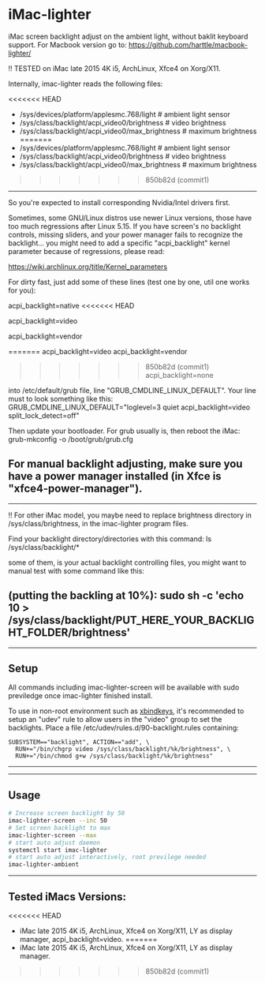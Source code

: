 # iMac-lighter
iMac screen backlight adjust on the ambient light, without baklit keyboard support. For Macbook version go to:
https://github.com/harttle/macbook-lighter/

!! TESTED on iMac late 2015 4K i5, ArchLinux, Xfce4 on Xorg/X11.

Internally, imac-lighter reads the following files:

<<<<<<< HEAD
* /sys/devices/platform/applesmc.768/light 		      # ambient light sensor
* /sys/class/backlight/acpi_video0/brightness		    # video brightness
* /sys/class/backlight/acpi_video0/max_brightness	  # maximum brightness
=======
* /sys/devices/platform/applesmc.768/light 		# ambient light sensor
* /sys/class/backlight/acpi_video0/brightness		# video brightness
* /sys/class/backlight/acpi_video0/max_brightness	# maximum brightness
>>>>>>> 850b82d (commit1)


---------------------------------------------------------------------------------------------
So you're expected to install corresponding Nvidia/Intel drivers first.

Sometimes, some GNU/Linux distros use newer Linux versions, those have too much regressions after Linux 5.15. If you have screen's no backlight controls, missing sliders, and your power manager fails to recognize the backlight... you might need to add a specific "acpi_backlight" kernel parameter because of regressions, please read:

https://wiki.archlinux.org/title/Kernel_parameters

For dirty fast, just add some of these lines (test one by one, util one works for you):

acpi_backlight=native
<<<<<<< HEAD

acpi_backlight=video

acpi_backlight=vendor

=======
acpi_backlight=video
acpi_backlight=vendor
>>>>>>> 850b82d (commit1)
acpi_backlight=none

into /etc/default/grub file, line "GRUB_CMDLINE_LINUX_DEFAULT".
Your line must to look something like this: 
GRUB_CMDLINE_LINUX_DEFAULT="loglevel=3 quiet acpi_backlight=video split_lock_detect=off"

Then update your bootloader. For grub usually is, then reboot the iMac:
grub-mkconfig -o /boot/grub/grub.cfg

For manual backlight adjusting, make sure you have a power manager installed (in Xfce is "xfce4-power-manager").
---------------------------------------------------------------------------------------------


---------------------------------------------------------------------------------------------
!! For other iMac model, you maybe need to replace brightness directory in /sys/class/brightness, in the imac-lighter program files.

Find your backlight directory/directories with this command:
ls /sys/class/backlight/*

some of them, is your actual backlight controlling files, you might want to manual test with some command like this:

(putting the backling at 10%):
sudo sh -c 'echo 10 > /sys/class/backlight/PUT_HERE_YOUR_BACKLIGHT_FOLDER/brightness'
---------------------------------------------------------------------------------------------


---------------------------------------------------------------------------------------------
## Setup

All commands including imac-lighter-screen
will be available with sudo previledge once imac-lighter finished install.

To use in non-root environment such as [xbindkeys](https://wiki.archlinux.org/index.php/Xbindkeys),
it's recommended to setup an "udev" rule to allow users in the
"video" group to set the backlights.
Place a file /etc/udev/rules.d/90-backlight.rules containing:

```
SUBSYSTEM=="backlight", ACTION=="add", \
  RUN+="/bin/chgrp video /sys/class/backlight/%k/brightness", \
  RUN+="/bin/chmod g+w /sys/class/backlight/%k/brightness"
```
---------------------------------------------------------------------------------------------


---------------------------------------------------------------------------------------------
## Usage

```bash
# Increase screen backlight by 50
imac-lighter-screen --inc 50
# Set screen backlight to max
imac-lighter-screen --max
# start auto adjust daemon
systemctl start imac-lighter
# start auto adjust interactively, root previlege needed
imac-lighter-ambient
```
---------------------------------------------------------------------------------------------


## Tested iMacs Versions:

<<<<<<< HEAD
* iMac late 2015 4K i5, ArchLinux, Xfce4 on Xorg/X11, LY as display manager, acpi_backlight=video.
=======
* iMac late 2015 4K i5, ArchLinux, Xfce4 on Xorg/X11, LY as display manager.
>>>>>>> 850b82d (commit1)
